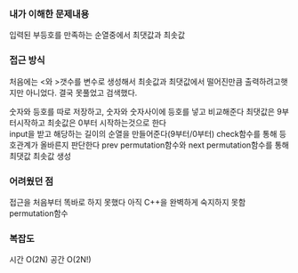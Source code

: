 ### 내가 이해한 문제내용
  입력된 부등호를 만족하는 순열중에서 최댓값과 최솟값

### 접근 방식
  처음에는 <와 >갯수를 변수로 생성해서 최솟값과 최댓값에서 떨어진만큼 출력하려고햇지만 아니었다.
  결국 못풀었고 검색했다.
  
  숫자와 등호를 따로 저장하고, 숫자와 숫자사이에 등호를 넣고 비교해준다
  최댓값은 9부터시작하고 최솟값은 0부터 시작하는것으로 한다  
  input을 받고 해당하는 길이의 순열을 만들어준다(9부터/0부터)
  check함수를 통해 등호관계가 올바른지 판단한다
  prev permutation함수와
  next permutation함수를 통해 최댓값 최솟값 생성
  
### 어려웠던 점
  접근을 처음부터 똑바로 하지 못했다
  아직 C++을 완벽하게 숙지하지 못함
  permutation함수

### 복잡도
시간 O(2N)
공간 O(2N!)
